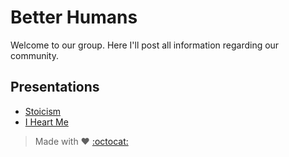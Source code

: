 # Better Humans

Welcome to our group. Here I'll post all information regarding our community. 

## Presentations
* [Stoicism](https://ajorquera.github.io/presentations/stoicism.html)
* [I Heart Me](https://ajorquera.github.io/presentations/i-heart-me.html)

> Made with ❤️ [:octocat:](http://github.com/ajorquera)